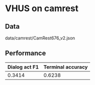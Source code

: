 # VHUS on camrest

## Data

data/camrest/CamRest676_v2.json

## Performance

|Dialog act F1| Terminal accuracy |
|-|-|
|0.3414|0.6238|

